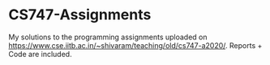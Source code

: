 # CS747-Assignments
My solutions to the programming assignments uploaded on https://www.cse.iitb.ac.in/~shivaram/teaching/old/cs747-a2020/. Reports + Code are included.
